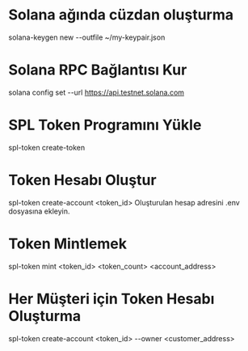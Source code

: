 # Solana ağında cüzdan oluşturma
solana-keygen new --outfile ~/my-keypair.json

# Solana RPC Bağlantısı Kur
solana config set --url https://api.testnet.solana.com

# SPL Token Programını Yükle
spl-token create-token

# Token Hesabı Oluştur
spl-token create-account <token_id>
Oluşturulan hesap adresini .env dosyasına ekleyin.

# Token Mintlemek
spl-token mint <token_id> <token_count> <account_address>

# Her Müşteri için Token Hesabı Oluşturma
spl-token create-account <token_id> --owner <customer_address>
